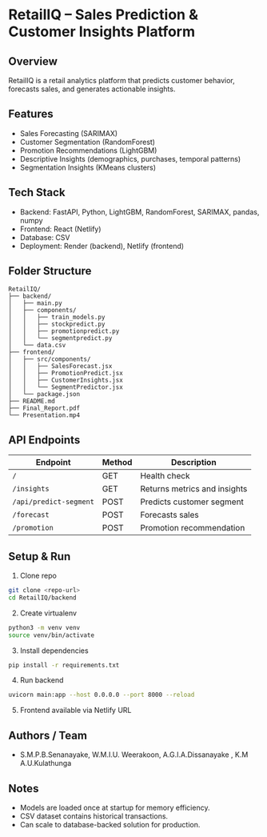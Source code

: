 # RetailIQ – Sales Prediction & Customer Insights Platform

## Overview

RetailIQ is a retail analytics platform that predicts customer behavior, forecasts sales, and generates actionable insights.

## Features

* Sales Forecasting (SARIMAX)
* Customer Segmentation (RandomForest)
* Promotion Recommendations (LightGBM)
* Descriptive Insights (demographics, purchases, temporal patterns)
* Segmentation Insights (KMeans clusters)

## Tech Stack

* Backend: FastAPI, Python, LightGBM, RandomForest, SARIMAX, pandas, numpy
* Frontend: React (Netlify)
* Database: CSV
* Deployment: Render (backend), Netlify (frontend)

## Folder Structure

```
RetailIQ/
├── backend/
│   ├── main.py
│   ├── components/
│   │   ├── train_models.py
│   │   ├── stockpredict.py
│   │   ├── promotionpredict.py
│   │   └── segmentpredict.py
│   └── data.csv
├── frontend/
│   ├── src/components/
│   │   ├── SalesForecast.jsx
│   │   ├── PromotionPredict.jsx
│   │   ├── CustomerInsights.jsx
│   │   └── SegmentPredictor.jsx
│   └── package.json
├── README.md
├── Final_Report.pdf
└── Presentation.mp4
```

## API Endpoints

| Endpoint               | Method | Description                  |
| ---------------------- | ------ | ---------------------------- |
| `/`                    | GET    | Health check                 |
| `/insights`            | GET    | Returns metrics and insights |
| `/api/predict-segment` | POST   | Predicts customer segment    |
| `/forecast`            | POST   | Forecasts sales              |
| `/promotion`           | POST   | Promotion recommendation     |

## Setup & Run

1. Clone repo

```bash
git clone <repo-url>
cd RetailIQ/backend
```

2. Create virtualenv

```bash
python3 -m venv venv
source venv/bin/activate
```

3. Install dependencies

```bash
pip install -r requirements.txt
```

4. Run backend

```bash
uvicorn main:app --host 0.0.0.0 --port 8000 --reload
```

5. Frontend available via Netlify URL

## Authors / Team

* S.M.P.B.Senanayake, W.M.I.U. Weerakoon, A.G.I.A.Dissanayake , K.M A.U.Kulathunga


## Notes

* Models are loaded once at startup for memory efficiency.
* CSV dataset contains historical transactions.
* Can scale to database-backed solution for production.
